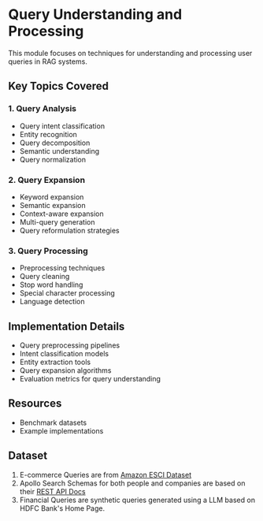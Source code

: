 # Query Understanding and Processing

This module focuses on techniques for understanding and processing user queries in RAG systems.

## Key Topics Covered

### 1. Query Analysis
- Query intent classification
- Entity recognition
- Query decomposition
- Semantic understanding
- Query normalization

### 2. Query Expansion
- Keyword expansion
- Semantic expansion
- Context-aware expansion
- Multi-query generation
- Query reformulation strategies

### 3. Query Processing
- Preprocessing techniques
- Query cleaning
- Stop word handling
- Special character processing
- Language detection

## Implementation Details
- Query preprocessing pipelines
- Intent classification models
- Entity extraction tools
- Query expansion algorithms
- Evaluation metrics for query understanding

## Resources
- Benchmark datasets
- Example implementations

## Dataset

1. E-commerce Queries are from [Amazon ESCI Dataset](https://github.com/amazon-science/esci-data)
2. Apollo Search Schemas for both people and companies are based on their [REST API Docs](https://apolloio.github.io/apollo-api-docs/?shell#introduction)
3. Financial Queries are synthetic queries generated using a LLM based on HDFC Bank's Home Page.
